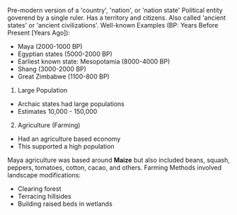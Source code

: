 Pre-modern version of a 'country', 'nation', or 'nation state'
Political entity goverend by a single ruler.
Has a territory and citizens.
Also called 'ancient states' or 'ancient civilizations'.
Well-known Examples (BP: Years Before Present \[Years Ago\]):
- Maya (2000-1000 BP)
- Egyptian states (5000-2000 BP)
- Earliest known state: Mesopotamia (8000-4000 BP)
- Shang (3000-2000 BP)
- Great Zimbabwe (1100-800 BP)

1. Large Population
- Archaic states had large populations
- Estimates 10,000 - 150,000

2. Agriculture (Farming)
- Had an agriculture based economy
- This supported a high population

Maya agriculture was based around **Maize** but also included beans, squash, peppers, tomatoes, cotton, cacao, and others.
Farming Methods involved landscape modifications:
- Clearing forest
- Terracing hillsides
- Building raised beds in wetlands

